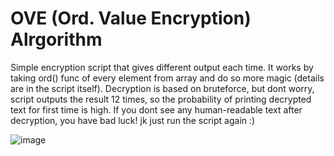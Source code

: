 # OVE (Ord. Value Encryption) Alrgorithm

Simple encryption script that gives different output each time. It works by taking ord() func of every element from array and do so more magic 
(details are in the script itself). Decryption is based on bruteforce, but dont worry, script outputs the result 12 times, so the probability of printing 
decrypted text for first time is high. If you dont see any human-readable text after decryption, you have bad luck! jk just run the script again :)

![image](https://user-images.githubusercontent.com/89078611/185387315-08cd38e2-1850-465d-af74-8b76402c4f8d.png)
